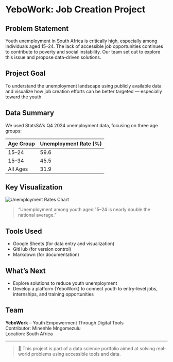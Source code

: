 # YeboWork: Job Creation Project

##  Problem Statement
Youth unemployment in South Africa is critically high, especially among individuals aged 15–24. The lack of accessible job opportunities continues to contribute to poverty and social instability. Our team set out to explore this issue and propose data-driven solutions.

## Project Goal
To understand the unemployment landscape using publicly available data and visualize how job creation efforts can be better targeted — especially toward the youth.

## Data Summary
We used StatsSA's Q4 2024 unemployment data, focusing on three age groups:

| Age Group     | Unemployment Rate (%) |
|---------------|------------------------|
| 15–24         | 59.6                   |
| 15–34         | 45.5                   |
| All Ages      | 31.9                   |

## Key Visualization
![Unemployment Rates Chart](visuals/unemployment_rates_chart.png)

> “Unemployment among youth aged 15–24 is nearly double the national average.”

## Tools Used
- Google Sheets (for data entry and visualization)
- GitHub (for version control)
- Markdown (for documentation)

## What’s Next
- Explore solutions to reduce youth unemployment
- Develop a platform (YeboWork) to connect youth to entry-level jobs, internships, and training opportunities

## Team
**YeboWork** – Youth Empowerment Through Digital Tools  
Contributor: Minenhle Mngomezulu  
Location: South Africa

---

> 📎 This project is part of a data science portfolio aimed at solving real-world problems using accessible tools and data.

